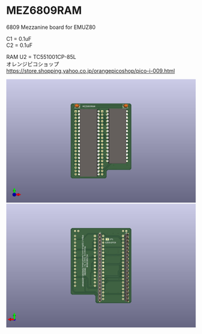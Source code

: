# MEZ6809RAM
6809 Mezzanine board for EMUZ80

C1 = 0.1uF  
C2 = 0.1uF  

RAM U2 = TC551001CP-85L  
オレンジピコショップ  
https://store.shopping.yahoo.co.jp/orangepicoshop/pico-i-009.html

![MEZ6809RAM PCB TOP](https://github.com/satoshiokue/MEZ6809RAM/blob/main/imgs/MEZ6809RAM_top.jpg)
![MEZ6809RAM PCB BOTTOM](https://github.com/satoshiokue/MEZ6809RAM/blob/main/imgs/MEZ6809RAM_bottom.jpg)
